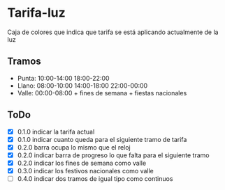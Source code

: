 # Tarifa-luz

Caja de colores que indica que tarifa se está aplicando actualmente de la luz


## Tramos

* Punta: 10:00-14:00  18:00-22:00
* Llano: 08:00-10:00  14:00-18:00  22:00-00:00
* Valle: 00:00-08:00 + fines de semana + fiestas nacionales

## ToDo

- [x] 0.1.0 indicar la tarifa actual
- [x] 0.1.0 indicar cuanto queda para el siguiente tramo de tarifa
- [x] 0.2.0 barra ocupa lo mismo que el reloj
- [x] 0.2.0 indicar barra de progreso lo que falta para el siguiente tramo
- [x] 0.2.0 indicar los fines de semana como valle
- [x] 0.3.0 indicar los festivos nacionales como valle
- [ ] 0.4.0 indicar dos tramos de igual tipo como continuos
